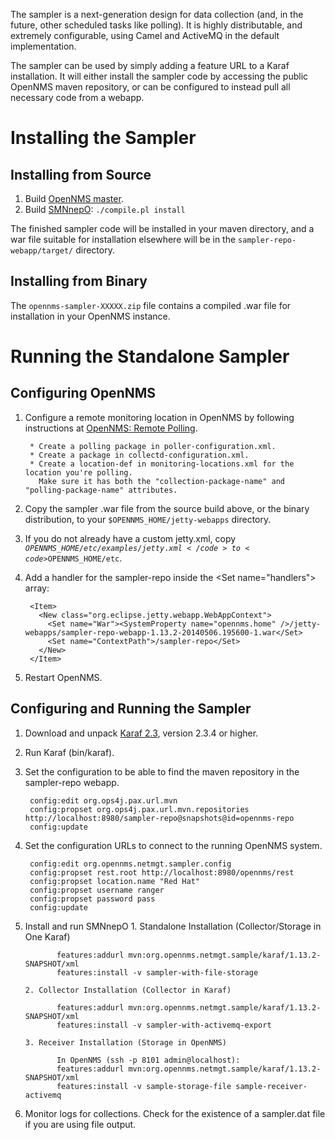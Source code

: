 The sampler is a next-generation design for data collection (and, in the future,
other scheduled tasks like polling).  It is highly distributable, and extremely
configurable, using Camel and ActiveMQ in the default implementation.

The sampler can be used by simply adding a feature URL to a Karaf installation.
It will either install the sampler code by accessing the public OpenNMS maven
repository, or can be configured to instead pull all necessary code from a
webapp.

Installing the Sampler
======================

Installing from Source
----------------------

1. Build [OpenNMS master](http://github.com/OpenNMS/opennms.git).
2. Build [SMNnepO](http://github.com/OpenNMS/smnnepo.git): <code>./compile.pl install</code>

The finished sampler code will be installed in your maven directory, and a war
file suitable for installation elsewhere will be in the
<code>sampler-repo-webapp/target/</code> directory.

Installing from Binary
----------------------

The <code>opennms-sampler-XXXXX.zip</code> file contains a compiled .war file
for installation in your OpenNMS instance.

Running the Standalone Sampler
==============================

Configuring OpenNMS
-------------------

1. Configure a remote monitoring location in OpenNMS by following instructions at [OpenNMS: Remote Polling](http://www.opennms.org/wiki/Remote_Polling).

        * Create a polling package in poller-configuration.xml.
        * Create a package in collectd-configuration.xml.
        * Create a location-def in monitoring-locations.xml for the location you're polling.
          Make sure it has both the "collection-package-name" and "polling-package-name" attributes.

2. Copy the sampler .war file from the source build above, or the binary distribution, to your <code>$OPENNMS\_HOME/jetty-webapps</code> directory.
3. If you do not already have a custom jetty.xml, copy <code>$OPENNMS\_HOME/etc/examples/jetty.xml</code> to <code>$OPENNMS\_HOME/etc</code>.
4. Add a handler for the sampler-repo inside the &lt;Set name="handlers"&gt; array:

        <Item>
          <New class="org.eclipse.jetty.webapp.WebAppContext">
            <Set name="War"><SystemProperty name="opennms.home" />/jetty-webapps/sampler-repo-webapp-1.13.2-20140506.195600-1.war</Set>
            <Set name="ContextPath">/sampler-repo</Set>
          </New>
        </Item>

5. Restart OpenNMS.

Configuring and Running the Sampler
-----------------------------------

1. Download and unpack [Karaf 2.3](http://karaf.apache.org/index/community/download.html), version 2.3.4 or higher.
2. Run Karaf (bin/karaf).
3. Set the configuration to be able to find the maven repository in the sampler-repo webapp.

        config:edit org.ops4j.pax.url.mvn
        config:propset org.ops4j.pax.url.mvn.repositories http://localhost:8980/sampler-repo@snapshots@id=opennms-repo
        config:update

4. Set the configuration URLs to connect to the running OpenNMS system.

        config:edit org.opennms.netmgt.sampler.config
        config:propset rest.root http://localhost:8980/opennms/rest
        config:propset location.name "Red Hat"
        config:propset username ranger
        config:propset password pass
        config:update

5. Install and run SMNnepO
       1. Standalone Installation (Collector/Storage in One Karaf)

              features:addurl mvn:org.opennms.netmgt.sample/karaf/1.13.2-SNAPSHOT/xml
              features:install -v sampler-with-file-storage
              
       2. Collector Installation (Collector in Karaf)

              features:addurl mvn:org.opennms.netmgt.sample/karaf/1.13.2-SNAPSHOT/xml
              features:install -v sampler-with-activemq-export
              
       3. Receiver Installation (Storage in OpenNMS)

              In OpenNMS (ssh -p 8101 admin@localhost):
              features:addurl mvn:org.opennms.netmgt.sample/karaf/1.13.2-SNAPSHOT/xml
              features:install -v sample-storage-file sample-receiver-activemq

6. Monitor logs for collections. Check for the existence of a sampler.dat file if you are using file output.
